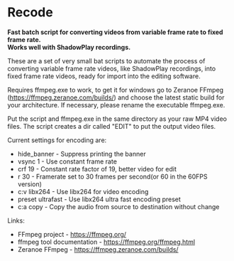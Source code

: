 # Recode

**Fast batch script for converting videos from variable frame rate to fixed frame rate.    
Works well with ShadowPlay recordings.**

These are a set of very small bat scripts to automate the process of converting variable frame
rate videos, like ShadowPlay recordings, into fixed frame rate videos, ready for import into
the editing software.

Requires ffmpeg.exe to work, to get it for windows go to Zeranoe FFmpeg (https://ffmpeg.zeranoe.com/builds/) 
and choose the latest static build for your architecture.
If necessary, please rename the executable ffmpeg.exe.

Put the script and ffmpeg.exe in the same directory as your raw MP4 video files.
The script creates a dir called "EDIT" to put the output video files.

Current settings for encoding are:   
* hide_banner - Suppress printing the banner   
* vsync 1 - Use constant frame rate   
* crf 19 - Constant rate factor of 19, better video for edit   
* r 30 - Framerate set to 30 frames per second(or 60 in the 60FPS version)     
* c:v libx264 - Use libx264 for video encoding    
* preset ultrafast - Use libx264 ultra fast encoding preset   
* c:a copy - Copy the audio from source to destination without change   

Links:
* FFmpeg project - https://ffmpeg.org/
* ffmpeg tool documentation - https://ffmpeg.org/ffmpeg.html
* Zeranoe FFmpeg - https://ffmpeg.zeranoe.com/builds/
